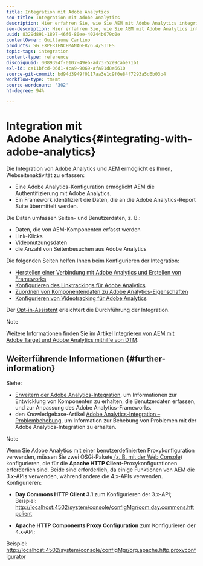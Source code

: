 ```yaml
---
title: Integration mit Adobe Analytics
seo-title: Integration mit Adobe Analytics
description: Hier erfahren Sie, wie Sie AEM mit Adobe Analytics integrieren.
seo-description: Hier erfahren Sie, wie Sie AEM mit Adobe Analytics integrieren.
uuid: 8329d891-1897-46f6-80ee-40244b079c0e
contentOwner: Guillaume Carlino
products: SG_EXPERIENCEMANAGER/6.4/SITES
topic-tags: integration
content-type: reference
discoiquuid: 0089394f-0107-49eb-ad73-52e9cabe71b1
exl-id: ca11bfcd-06d1-4ca9-9069-afa91d8a6610
source-git-commit: bd94d3949f0117aa3e1c9f0e84f7293a5d6b03b4
workflow-type: tm+mt
source-wordcount: '302'
ht-degree: 94%

---
```


# Integration mit Adobe Analytics{#integrating-with-adobe-analytics}

Die Integration von Adobe Analytics und AEM ermöglicht es Ihnen, Webseitenaktivität zu erfassen:

* Eine Adobe Analytics-Konfiguration ermöglicht AEM die Authentifizierung mit Adobe Analytics.
* Ein Framework identifiziert die Daten, die an die Adobe Analytics-Report Suite übermittelt werden.

Die Daten umfassen Seiten- und Benutzerdaten, z. B.:

* Daten, die von AEM-Komponenten erfasst werden
* Link-Klicks
* Videonutzungsdaten
* die Anzahl von Seitenbesuchen aus Adobe Analytics

Die folgenden Seiten helfen Ihnen beim Konfigurieren der Integration:

* [Herstellen einer Verbindung mit Adobe Analytics und Erstellen von Frameworks](/help/sites-administering/adobeanalytics-connect.md)
* [Konfigurieren des Linktrackings für Adobe Analytics](/help/sites-administering/adobeanalytics-link.md)
* [Zuordnen von Komponentendaten zu Adobe Analytics-Eigenschaften](/help/sites-administering/adobeanalytics-mapping.md)
* [Konfigurieren von Videotracking für Adobe Analytics](/help/sites-administering/adobeanalytics-video.md)

Der [Opt-in-Assistent](/help/sites-administering/opt-in.md) erleichtert die Durchführung der Integration.

>[!NOTE]
>
>Weitere Informationen finden Sie im Artikel [Integrieren von AEM mit Adobe Target und Adobe Analytics mithilfe von DTM](https://helpx.adobe.com/de/experience-manager/using/integrate-digital-marketing-solutions.html).

## Weiterführende Informationen {#further-information}

Siehe:

* [Erweitern der Adobe Analytics-Integration](/help/sites-developing/extending-analytics.md), um Informationen zur Entwicklung von Komponenten zu erhalten, die Benutzerdaten erfassen, und zur Anpassung des Adobe Analytics-Frameworks.
* den Knowledgebase-Artikel [Adobe Analytics-Integration – Problembehebung](https://helpx.adobe.com/de/experience-manager/kb/sitecatalystintegrationtroubleshooting.html), um Information zur Behebung von Problemen mit der Adobe Analytics-Integration zu erhalten.

>[!NOTE]
>
>Wenn Sie Adobe Analytics mit einer benutzerdefinierten Proxykonfiguration verwenden, müssen Sie zwei OSGi-Pakete[ (z. B. mit der Web Console) ](/help/sites-deploying/configuring-osgi.md)konfigurieren, die für die **Apache HTTP Client**-Proxykonfigurationen erforderlich sind. Beide sind erforderlich, da einige Funktionen von AEM die 3.x-APIs verwenden, während andere die 4.x-APIs verwenden. Konfigurieren:
>
>* **Day Commons HTTP Client 3.1** zum Konfigurieren der 3.x-API;\
   >  Beispiel: [http://localhost:4502/system/console/configMgr/com.day.commons.httpclient](http://localhost:4502/system/console/configMgr/com.day.commons.httpclient)
   >
   >
* **Apache HTTP Components Proxy Configuration** zum Konfigurieren der 4.x-API;
>
>  
Beispiel: [http://localhost:4502/system/console/configMgr/org.apache.http.proxyconfigurator](http://localhost:4502/system/console/configMgr/org.apache.http.proxyconfigurator)
